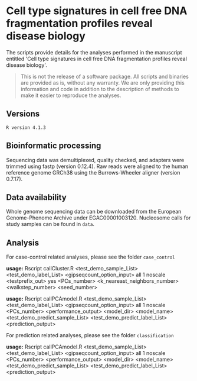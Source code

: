 # Cell type signatures in cell free DNA fragmentation profiles reveal disease biology

The scripts provide details for the analyses performed in the manuscript entitled 'Cell type signatures in cell free DNA fragmentation profiles reveal disease biology'.

> This is not the release of a software package. All scripts and binaries are provided as is, without any warranty. We are only providing this information and code in addition to the description of methods to make it easier to reproduce the analyses.

## Versions
```
R version 4.1.3
```

## Bioinformatic processing
Sequencing data was demultiplexed, quality checked, and adapters were trimmed using fastp (version 0.12.4). Raw reads were aligned to the human reference genome GRCh38 using the Burrows-Wheeler aligner (version 0.7.17).

## Data availability
Whole genome sequencing data can be downloaded from the European Genome-Phenome Archive under EGAC00001003120. Nucleosome calls for study samples can be found in `data`.

## Analysis
For case-control related analyses, please see the folder `case_control`

**usage:** Rscript callCluster.R <test_demo_sample_List> <test_demo_label_List> <gipseqcount_option_input> all 1 noscale <testprefix_out> yes <PCs_number> <k_neareast_neighbors_number> <walkstep_number> <seed_number>

**usage:** Rscript callPCAmodel.R <test_demo_sample_List> <test_demo_label_List> <gipseqcount_option_input> all 1 noscale <PCs_number> <performance_output> <model_dir> <model_name> <test_demo_predict_sample_List> <test_demo_predict_label_List> <prediction_output>

For prediction related analyses, please see the folder `classification`

**usage:** Rscript callPCAmodel.R <test_demo_sample_List> <test_demo_label_List> <gipseqcount_option_input> all 1 noscale <PCs_number> <performance_output> <model_dir> <model_name> <test_demo_predict_sample_List> <test_demo_predict_label_List> <prediction_output>
